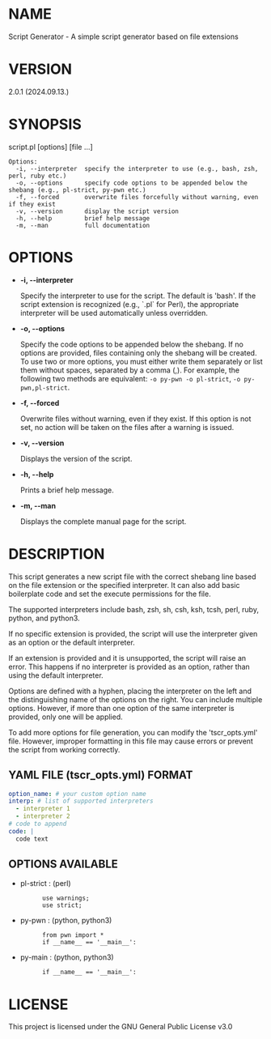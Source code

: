 # NAME

Script Generator - A simple script generator based on file extensions

# VERSION

2.0.1 (2024.09.13.)

# SYNOPSIS

script.pl \[options\] \[file ...\]

    Options:
      -i, --interpreter  specify the interpreter to use (e.g., bash, zsh, perl, ruby etc.)
      -o, --options      specify code options to be appended below the shebang (e.g., pl-strict, py-pwn etc.)
      -f, --forced       overwrite files forcefully without warning, even if they exist
      -v, --version      display the script version
      -h, --help         brief help message
      -m, --man          full documentation

# OPTIONS

- **-i, --interpreter**

    Specify the interpreter to use for the script. The default is 'bash'. If the script extension is recognized (e.g., \`.pl\` for Perl), the appropriate interpreter will be used automatically unless overridden.

- **-o, --options**

    Specify the code options to be appended below the shebang. If no options are provided, files containing only the shebang will be created. To use two or more options, you must either write them separately or list them without spaces, separated by a comma (,). For example, the following two methods are equivalent: `-o py-pwn -o pl-strict`, `-o py-pwn,pl-strict`.

- **-f, --forced**

    Overwrite files without warning, even if they exist. If this option is not set, no action will be taken on the files after a warning is issued.

- **-v, --version**

    Displays the version of the script.

- **-h, --help**

    Prints a brief help message.

- **-m, --man**

    Displays the complete manual page for the script.

# DESCRIPTION

This script generates a new script file with the correct shebang line based on the file extension or the specified interpreter. It can also add basic boilerplate code and set the execute permissions for the file.

The supported interpreters include bash, zsh, sh, csh, ksh, tcsh, perl, ruby, python, and python3. 

If no specific extension is provided, the script will use the interpreter given as an option or the default interpreter.

If an extension is provided and it is unsupported, the script will raise an error. This happens if no interpreter is provided as an option, rather than using the default interpreter.

Options are defined with a hyphen, placing the interpreter on the left and the distinguishing name of the options on the right. You can include multiple options. However, if more than one option of the same interpreter is provided, only one will be applied.

To add more options for file generation, you can modify the 'tscr_opts.yml' file. However, improper formatting in this file may cause errors or prevent the script from working correctly.

## YAML FILE (tscr\_opts.yml) FORMAT

```yaml
option_name: # your custom option name
interp: # list of supported interpreters
  - interpreter 1 
  - interpreter 2
# code to append
code: |
  code text
```

## OPTIONS AVAILABLE

- pl-strict : (perl)

            use warnings;
            use strict;

- py-pwn : (python, python3)

            from pwn import *
            if __name__ == '__main__':

- py-main : (python, python3) 

            if __name__ == '__main__':

# LICENSE

This project is licensed under the GNU General Public License v3.0
